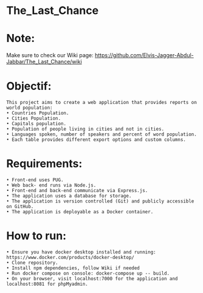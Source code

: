 # The_Last_Chance

# Note:
   Make sure to check our Wiki page: https://github.com/Elvis-Jagger-Abdul-Jabbar/The_Last_Chance/wiki

# Objectif:
 	This project aims to create a web application that provides reports on world population:
	• Countries Population.
	• Cities Population.
	• Capitals population.
	• Population of people living in cities and not in cities.
	• Languages spoken, number of speakers and percent of word population.
	• Each table provides different export options and custom columns.
 
 # Requirements:
    • Front-end uses PUG.
    • Web back- end runs via Node.js.
    • Front-end and back-end communicate via Express.js.
    • The application uses a database for storage.
    • The application is version controlled (Git) and publicly accessible on GitHub.
    • The application is deployable as a Docker container.

# How to run:
	• Ensure you have docker desktop installed and running:  https://www.docker.com/products/docker-desktop/
  	• Clone repository.
  	• Install npm dependencies, follow Wiki if needed
  	• Run docker compose on console: docker-compose up -- build.
  	• On your browser, visit localhost:7000 for the application and localhost:8081 for phpMyadmin.
